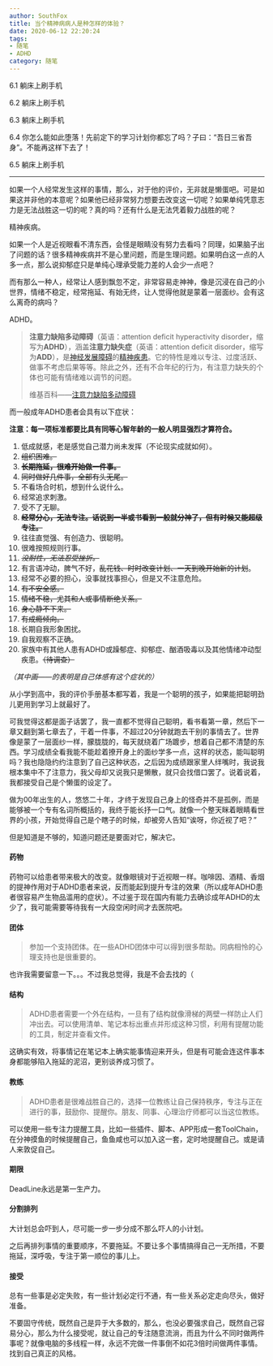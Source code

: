 ```yaml
---
author: SouthFox
title: 当个精神病病人是种怎样的体验？
date: 2020-06-12 22:20:24
tags: 
- 随笔
- ADHD
category: 随笔
---
```


6.1 躺床上刷手机

6.2 躺床上刷手机

6.3 躺床上刷手机

6.4 你怎么能如此堕落！先前定下的学习计划你都忘了吗？子曰：“吾日三省吾身”。不能再这样下去了！

6.5 躺床上刷手机

<!--more-->

------

如果一个人经常发生这样的事情，那么，对于他的评价，无非就是懒蛋吧。可是如果这并非他的本意呢？如果他已经非常努力想要去改变这一切呢？如果单纯凭意志力是无法战胜这一切的呢？真的吗？还有什么是无法凭着毅力战胜的呢？

精神疾病。

如果一个人是近视眼看不清东西，会怪是眼睛没有努力去看吗？同理，如果脑子出了问题的话？很多精神疾病并不是心里问题，而是生理问题。如果明白这一点的人多一点，那么说抑郁症只是单纯心理承受能力差的人会少一点吧？

而有那么一种人，经常让人感到飘忽不定，非常容易走神神，像是沉浸在自己的小世界，情绪不稳定，经常拖延、有始无终，让人觉得他就是蒙着一层面纱。会有这么离奇的病吗？

ADHD。



> **注意力缺陷多动障碍**（英语：attention deficit hyperactivity disorder，缩写为**ADHD**），涵盖**注意力缺失症**（英语：attention deficit disorder，缩写为**ADD**），是[神经发展障碍](https://zh.wikipedia.org/wiki/神經發展障礙)的[精神疾患](https://zh.wikipedia.org/wiki/精神疾患)。它的特性是难以专注、过度活跃、做事不考虑后果等等。除此之外，还有不合年纪的行为，有注意力缺失的个体也可能有情绪难以调节的问题。
>
> 维基百科——[注意力缺陷多动障碍](https://zh.wikipedia.org/wiki/%E6%B3%A8%E6%84%8F%E5%8A%9B%E4%B8%8D%E8%B6%B3%E9%81%8E%E5%8B%95%E7%97%87)
>



而一般成年ADHD患者会具有以下症状：

**注意：每一项标准都要比具有同等心智年龄的一般人明显强烈才算符合。**

1. 低成就感，老是感觉自己潜力尚未发挥（不论现实成就如何）。
2. ~~组织困难。~~
3. **~~长期拖延，很难开始做一件事。~~**
4. ~~同时做好几件事，全部有头无尾。~~
5. 不看场合时机，想到什么说什么。
6. 经常追求刺激。
7. 受不了无聊。
8. **~~经常分心，无法专注。话说到一半或书看到一般就分神了，但有时候又能超级专注。~~**
9. 往往直觉强、有创造力、很聪明。
10. 很难按照规则行事。
11. ~~*没耐性，无法忍受挫折。*~~
12. 有言语冲动，脾气不好，~~乱花钱、时时改变计划、一天到晚开始新的计划~~。
13. 经常不必要的担心，没事就找事担心，但是又不注意危险。
14. ~~有不安全感。~~
15. ~~情绪不稳，尤其和人或事情断绝关系。~~
16. ~~身心静不下来。~~
17. ~~有成瘾倾向。~~
18. 长期自我形象困扰。
19. 自我观察不正确。
20. 家族中有其他人患有ADHD或躁郁症、抑郁症、酗酒吸毒以及其他情绪冲动型疾患。~~（待调查）~~

*（其中画——的表明是自己体感有这个症状的）*



从小学到高中，我的评价手册基本都写着，我是一个聪明的孩子，如果能把聪明劲儿更用到学习上就最好了。

可我觉得这都是面子话罢了，我一直都不觉得自己聪明，看书看第一章，然后下一章又翻到第七章去了，干着一件事，不超过20分钟就跑去干别的事情去了。世界像是蒙了一层面纱一样，朦胧胧的，每天就绕着广场踱步，想着自己都不清楚的东西。学习成绩全看我能不能趁着撩开身上的面纱学多一点，这样的状态，能叫聪明吗？我也隐隐约约注意到了自己这种状态，之后因为成绩跟家里人绊嘴时，我说我根本集中不了注意力，我父母却又说我只是懒散，就只会找借口罢了。说着说着，我都接受自己是个懒蛋的设定了。

做为00年出生的人，悠悠二十年，才终于发现自己身上的怪奇并不是孤例，而是能够被一个专有名词所概括的，我终于能长抒一口气。就像一个整天眯着眼睛看世界的小孩，开始觉得自己是个瞎子的时候，却被旁人告知“诶呀，你近视了吧？”



但是知道是不够的，知道问题还是要面对它，解决它。

#### 药物

药物可以给患者带来极大的改变。就像眼镜对于近视眼一样。咖啡因、酒精、香烟的提神作用对于ADHD患者来说，反而能起到提升专注的效果（所以成年ADHD患者很容易产生物品滥用的症状）。不过鉴于现在国内有能力去确诊成年ADHD的太少了，我可能需要等待我有一大段空闲时间才去医院吧。

#### 团体

> 参加一个支持团体。在一些ADHD团体中可以得到很多帮助。同病相怜的心理支持也是很重要的。

也许我需要留意一下。。。不过我总觉得，我是不会去找的（

#### 结构

> ADHD患者需要一个外在结构，一旦有了结构就像滑梯的两壁一样防止人们冲出去。可以使用清单、笔记本标出重点并形成这种习惯，利用有提醒功能的工具，制定并查看文件。

这确实有效，将事情记在笔记本上确实能事情迎来开头，但是有可能会连这件事本身都能够陷入拖延的泥沼，更别谈养成习惯了。

#### 教练

> ADHD患者是很难战胜自己的，选择一位教练让自己保持秩序，专注与正在进行的事，鼓励你、提醒你。朋友、同事、心理治疗师都可以当这位教练。

可以使用一些专注力提醒工具，比如一些插件、脚本、APP形成一套ToolChain，在分神摸鱼的时候提醒自己，鱼鱼咸也可以加入这一套，定时地提醒自己。或是请人来敦促自己。

#### 期限

DeadLine永远是第一生产力。

#### 分割排列

大计划总会吓到人，尽可能一步一步分成不那么吓人的小计划。

之后再排列事情的重要顺序，不要拖延。不要让多个事情搞得自己一无所措，不要拖延，深呼吸，专注于第一顺位的事儿上。

#### 接受

总有一些事是必定失败，有一些计划必定行不通，有一些关系必定走向尽头，做好准备。

不要固守传统，既然自己是异于大多数的，那么，也没必要强求自己，既然自己容易分心，那么为什么接受呢，就让自己的专注随意流淌，而且为什么不同时做两件事呢？就像电脑的多线程一样，永远不完做一件事倒不如花3倍时间做两件事情。找到自己真正的风格。





